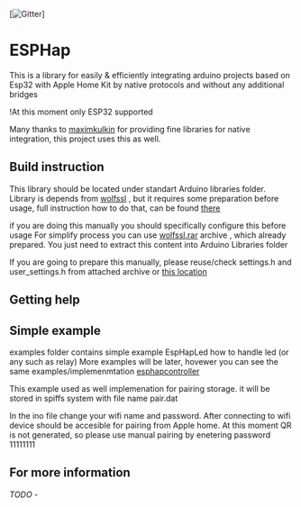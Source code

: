 [![Gitter](https://badges.gitter.im/Join%20Chat.svg)]




ESPHap
===========

This is a library for easily & efficiently integrating arduino projects based on Esp32 with Apple Home Kit by  native protocols 
and without any additional bridges

!At this moment only ESP32 supported

Many thanks to [maximkulkin](https://github.com/maximkulkin) for providing fine libraries for native integration,
this project uses this as well.

## Build instruction

This library should be located under standart Arduino libraries folder. 
Library is depends from [wolfssl](https://github.com/wolfSSL)  , but it requires some preparation before usage,
full instruction how to do that, can be found [there](https://www.wolfssl.com/doxygen/md__Users_alexabrahamson_Work_wolfssl-CLEAN_IDE_ARDUINO_README.html)

if you are doing this manually you should specifically configure this before usage
For simplify process you can use [wolfssl.rar](https://github.com/Yurik72/ESPHap/blob/master/wolfssl/wolfSSL.rar) archive , which already prepared. You just need to extract this content  into Arduino Libraries folder

If you are going to prepare this manually, please reuse/check settings.h and user_settings.h  from attached archive or
 [this location](https://github.com/Yurik72/ESPHap/tree/master/wolfssl)

## Getting help


## Simple example

examples folder contains simple example EspHapLed how to handle led (or any such as relay) 
More examples will be later, hovewer you can see the same examples/implemenmtation
[esphapcontroller](https://github.com/Yurik72/esphapcontroller)

This example used as well implemenation for pairing storage. it will be stored in spiffs system with file name pair.dat

In the ino file change your wifi name and password. After connecting to wifi device should be accesible for pairing from Apple home.
At this moment QR is not generated, so please use manual pairing by enetering password  11111111


## For more information




*TODO* - 
